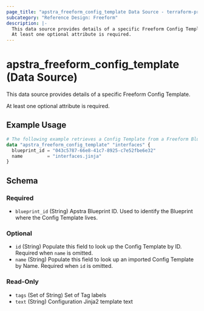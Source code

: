 ```yaml
---
page_title: "apstra_freeform_config_template Data Source - terraform-provider-apstra"
subcategory: "Reference Design: Freeform"
description: |-
  This data source provides details of a specific Freeform Config Template.
  At least one optional attribute is required.
---
```


# apstra_freeform_config_template (Data Source)

This data source provides details of a specific Freeform Config Template.

At least one optional attribute is required.


## Example Usage

```terraform
# The following example retrieves a Config Template from a Freeform Blueprint
data "apstra_freeform_config_template" "interfaces" {
  blueprint_id = "043c5787-66e8-41c7-8925-c7e52fbe6e32"
  name         = "interfaces.jinja"
}
```

<!-- schema generated by tfplugindocs -->
## Schema

### Required

- `blueprint_id` (String) Apstra Blueprint ID. Used to identify the Blueprint where the Config Template lives.

### Optional

- `id` (String) Populate this field to look up the Config Template by ID. Required when `name` is omitted.
- `name` (String) Populate this field to look up an imported Config Template by Name. Required when `id` is omitted.

### Read-Only

- `tags` (Set of String) Set of Tag labels
- `text` (String) Configuration Jinja2 template text
